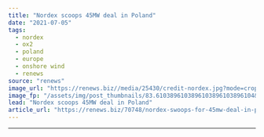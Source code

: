 ```yaml
---
title: "Nordex scoops 45MW deal in Poland"
date: "2021-07-05"
tags: 
  - nordex
  - ox2
  - poland
  - europe
  - onshore wind
  - renews
source: "renews"
image_url: "https://renews.biz//media/25430/credit-nordex.jpg?mode=crop&width=770&heightratio=0.6103896103896103896103896104&slimmage=true"
image_fp: "/assets/img/post_thumbnails/83.6103896103896103896103896104&slimmage=true"
lead: "Nordex scoops 45MW deal in Poland"
article_url: "https://renews.biz/70748/nordex-swoops-for-45mw-deal-in-poland/"
---
```


---
